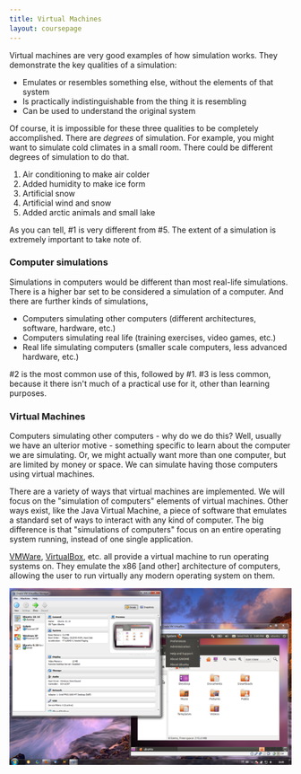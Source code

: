 ```yaml
---
title: Virtual Machines
layout: coursepage
---
```


Virtual machines are very good examples of how simulation works. They demonstrate the key qualities of a simulation:

- Emulates or resembles something else, without the elements of that system
- Is practically indistinguishable from the thing it is resembling
- Can be used to understand the original system

Of course, it is impossible for these three qualities to be completely accomplished. There are *degrees* of simulation. For example, you might want to simulate cold climates in a small room. There could be different degrees of simulation to do that.

1. Air conditioning to make air colder
2. Added humidity to make ice form
3. Artificial snow
4. Artificial wind and snow
5. Added arctic animals and small lake

As you can tell, #1 is very different from #5. The extent of a simulation is extremely important to take note of.

### Computer simulations
Simulations in computers would be different than most real-life simulations. There is a higher bar set to be considered a simulation of a computer. And there are further kinds of simulations,

- Computers simulating other computers (different architectures, software, hardware, etc.)
- Computers simulating real life (training exercises, video games, etc.)
- Real life simulating computers (smaller scale computers, less advanced hardware, etc.)

\#2 is the most common use of this, followed by #1. #3 is less common, because it there isn't much of a practical use for it, other than learning purposes.

### Virtual Machines
Computers simulating other computers - why do we do this? Well, usually we have an ulterior motive - something specific to learn about the computer we are simulating. Or, we might actually want more than one computer, but are limited by money or space. We can simulate having those computers using virtual machines.

There are a variety of ways that virtual machines are implemented. We will focus on the "simulation of computers" elements of virtual machines. Other ways exist, like the Java Virtual Machine, a piece of software that emulates a standard set of ways to interact with any kind of computer. The big difference is that "simulations of computers" focus on an entire operating system running, instead of one single application.

[VMWare](http://www.vmware.com/ca/en/), [VirtualBox](https://www.virtualbox.org/), etc. all provide a virtual machine to run operating systems on. They emulate the x86 [and other] architecture of computers, allowing the user to run virtually any modern operating system on them.

![](/img/win7.png)
